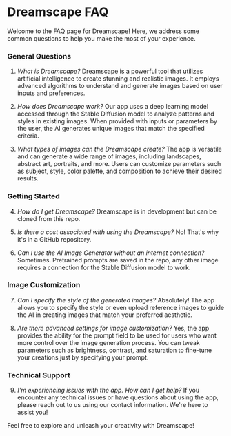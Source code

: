 # Dreamscape FAQ

Welcome to the FAQ page for Dreamscape! Here, we address some common questions to help you make the most of your experience.

### General Questions

1. *What is Dreamscape?*
Dreamscape is a powerful tool that utilizes artificial intelligence to create stunning and realistic images. It employs advanced algorithms to understand and generate images based on user inputs and preferences.

2. *How does Dreamscape work?*
Our app uses a deep learning model accessed through the Stable Diffusion model to analyze patterns and styles in existing images. When provided with inputs or parameters by the user, the AI generates unique images that match the specified criteria.

3. *What types of images can the Dreamscape create?*
The app is versatile and can generate a wide range of images, including landscapes, abstract art, portraits, and more. Users can customize parameters such as subject, style, color palette, and composition to achieve their desired results.

### Getting Started

4. *How do I get Dreamscape?*
Dreamscape is in development but can be cloned from this repo. 

5. *Is there a cost associated with using the Dreamscape?*
No! That's why it's in a GitHub repository. 

6. *Can I use the AI Image Generator without an internet connection?*
Sometimes. Pretrained prompts are saved in the repo, any other image requires a connection for the Stable Diffusion model to work. 

### Image Customization

7. *Can I specify the style of the generated images?*
Absolutely! The app allows you to specify the style or even upload reference images to guide the AI in creating images that match your preferred aesthetic.

8. *Are there advanced settings for image customization?*
Yes, the app provides the ability for the prompt field to be used for users who want more control over the image generation process. You can tweak parameters such as brightness, contrast, and saturation to fine-tune your creations just by specifying your prompt.

### Technical Support

9. *I'm experiencing issues with the app. How can I get help?*
If you encounter any technical issues or have questions about using the app, please reach out to us using our contact information. We're here to assist you!


Feel free to explore and unleash your creativity with Dreamscape!
